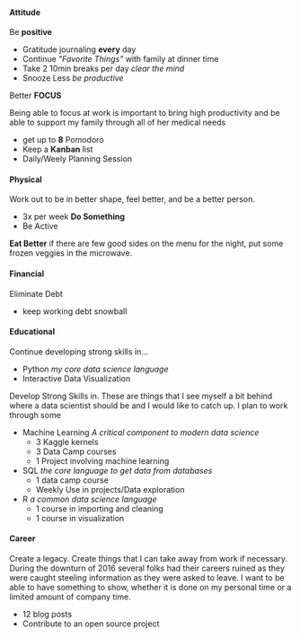 <style>@import url("https://goo.gl/RrPQm5")</style>
<br>

#### Attitude

Be **positive**

* Gratitude journaling **every** day
* Continue _"Favorite Things"_ with family at dinner time
* Take 2 10min breaks per day _clear the mind_
* Snooze Less _be productive_


Better **FOCUS**

Being able to focus at work is important to bring high productivity and be able to support my family through all of her medical needs

* get up to **8** Pomodoro
* Keep a **Kanban** list
* Daily/Weely Planning Session

#### Physical

Work out to be in better shape, feel better, and be a better person.

* 3x per week **Do Something**
* Be Active

**Eat Better** if there are few good sides on the menu for the night, put some frozen veggies in the microwave.

#### Financial

Eliminate Debt

* keep working debt snowball

#### Educational

Continue developing strong skills in...

* Python _my core data science language_
* Interactive Data Visualization

Develop Strong Skills in.  These are things that I see myself a bit behind where a data scientist should be and I would like to catch up.  I plan to work through some 

* Machine Learning _A critical component to modern data science_
    * 3 Kaggle kernels
    * 3 Data Camp courses
    * 1 Project involving machine learning
* SQL _the core language to get data from databases_
    * 1 data camp course
    * Weekly Use in projects/Data exploration
* R _a common data science language_
    * 1 course in importing and cleaning
    * 1 course in visualization

#### Career

Create a legacy.  Create things that I can take away from work if necessary.  During the downturn of 2016 several folks had their careers ruined as they were caught steeling information as they were asked to leave.  I want to be able to have something to show, whether it is done on my personal time or a limited amount of company time.

* 12 blog posts
* Contribute to an open source project
